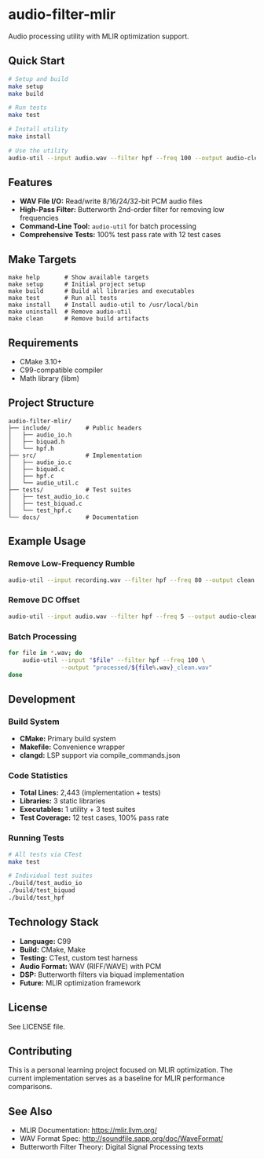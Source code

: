 # audio-filter-mlir

Audio processing utility with MLIR optimization support.

## Quick Start

```bash
# Setup and build
make setup
make build

# Run tests
make test

# Install utility
make install

# Use the utility
audio-util --input audio.wav --filter hpf --freq 100 --output audio-clean.wav
```

## Features

- **WAV File I/O:** Read/write 8/16/24/32-bit PCM audio files
- **High-Pass Filter:** Butterworth 2nd-order filter for removing low frequencies
- **Command-Line Tool:** `audio-util` for batch processing
- **Comprehensive Tests:** 100% test pass rate with 12 test cases

## Make Targets

```
make help       # Show available targets
make setup      # Initial project setup
make build      # Build all libraries and executables
make test       # Run all tests
make install    # Install audio-util to /usr/local/bin
make uninstall  # Remove audio-util
make clean      # Remove build artifacts
```

## Requirements

- CMake 3.10+
- C99-compatible compiler
- Math library (libm)

## Project Structure

```
audio-filter-mlir/
├── include/          # Public headers
│   ├── audio_io.h
│   ├── biquad.h
│   └── hpf.h
├── src/              # Implementation
│   ├── audio_io.c
│   ├── biquad.c
│   ├── hpf.c
│   └── audio_util.c
├── tests/            # Test suites
│   ├── test_audio_io.c
│   ├── test_biquad.c
│   └── test_hpf.c
└── docs/             # Documentation
```

## Example Usage

### Remove Low-Frequency Rumble

```bash
audio-util --input recording.wav --filter hpf --freq 80 --output clean.wav
```

### Remove DC Offset

```bash
audio-util --input audio.wav --filter hpf --freq 5 --output audio-clean.wav
```

### Batch Processing

```bash
for file in *.wav; do
    audio-util --input "$file" --filter hpf --freq 100 \
               --output "processed/${file%.wav}_clean.wav"
done
```

## Development

### Build System

- **CMake:** Primary build system
- **Makefile:** Convenience wrapper
- **clangd:** LSP support via compile_commands.json

### Code Statistics

- **Total Lines:** 2,443 (implementation + tests)
- **Libraries:** 3 static libraries
- **Executables:** 1 utility + 3 test suites
- **Test Coverage:** 12 test cases, 100% pass rate

### Running Tests

```bash
# All tests via CTest
make test

# Individual test suites
./build/test_audio_io
./build/test_biquad
./build/test_hpf
```

## Technology Stack

- **Language:** C99
- **Build:** CMake, Make
- **Testing:** CTest, custom test harness
- **Audio Format:** WAV (RIFF/WAVE) with PCM
- **DSP:** Butterworth filters via biquad implementation
- **Future:** MLIR optimization framework

## License

See LICENSE file.

## Contributing

This is a personal learning project focused on MLIR optimization. The current implementation serves as a baseline for MLIR performance comparisons.

## See Also

- MLIR Documentation: https://mlir.llvm.org/
- WAV Format Spec: http://soundfile.sapp.org/doc/WaveFormat/
- Butterworth Filter Theory: Digital Signal Processing texts
